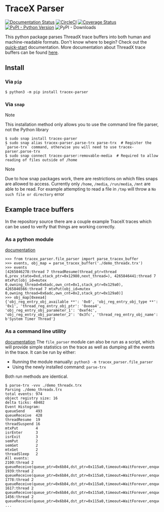 # TraceX Parser
[![Documentation Status](https://readthedocs.org/projects/tracex_parser/badge/?version=latest)](https://tracex_parser.readthedocs.io/en/latest/?badge=latest)
[![CircleCI](https://circleci.com/gh/julianneswinoga/tracex_parser.svg?style=shield)](https://circleci.com/gh/julianneswinoga/tracex_parser)
[![Coverage Status](https://coveralls.io/repos/github/julianneswinoga/tracex_parser/badge.svg?branch=master)](https://coveralls.io/github/julianneswinoga/tracex_parser?branch=master)
[![PyPI - Python Version](https://img.shields.io/pypi/pyversions/tracex_parser)](https://pypi.org/project/tracex_parser/)
![PyPI - Downloads](https://img.shields.io/pypi/dm/tracex_parser)

This python package parses ThreadX trace buffers into both human and machine-readable formats.
Don't know where to begin? Check out the [quick-start](https://tracex-parser.readthedocs.io/en/latest/quickstart.html) documentation.
More documentation about ThreadX trace buffers can be found [here](https://docs.microsoft.com/en-us/azure/rtos/tracex/chapter5).

## Install
### Via `pip`
```console
$ python3 -m pip install tracex-parser
```

### Via `snap`
> [!NOTE]
> This installation method only allows you to use the command line file parser, not the Python library

```console
$ sudo snap install tracex-parser
$ sudo snap alias tracex-parser.parse-trx parse-trx  # Register the `parse-trx` command, otherwise you will need to use tracex-parser.parse-trx
$ sudo snap connect tracex-parser:removable-media  # Required to allow reading of files outside of /home
```

> [!NOTE]
> Due to how snap packages work, there are restrictions on which files snaps are allowed to access.
> Currently only `/home`, `/media`, `/run/media`, `/mnt` are able to be read.
> For example attempting to read a file in `/tmp` will throw a `No such file or directory` error


## Example trace buffers
In the repository source there are a couple example TraceX traces which can be used to verify that things are working correctly.
### As a python module
[documentation](https://tracex-parser.readthedocs.io/en/latest/py-interface.html)
```pycon
>>> from tracex_parser.file_parser import parse_tracex_buffer
>>> events, obj_map = parse_tracex_buffer('./demo_threadx.trx')
>>> events
[4265846278:thread 7 threadResume(thread_ptr=thread 6,prev_state=0xd,stack_ptr=0x12980,next_thread=), 4265846441:thread 7 mtxPut(obj_id=mutex 0,owning_thread=0x6adc,own_cnt=0x1,stack_ptr=0x129a0), 4265846566:thread 7 mtxPut(obj_id=mutex 0,owning_thread=0x6adc,own_cnt=0x2,stack_ptr=0x129a0)]
>>> obj_map[0xeea4]
{'obj_reg_entry_obj_available **': '0x0', 'obj_reg_entry_obj_type **': '0x1', 'thread_reg_entry_obj_ptr': '0xeea4', 'obj_reg_entry_obj_parameter_1': '0xef4c', 'obj_reg_entry_obj_parameter_2': '0x3fc', 'thread_reg_entry_obj_name': b'System Timer Thread'}
```

### As a command line utility
[documentation](https://tracex-parser.readthedocs.io/en/latest/cli-interface.html)
The `file_parser` module can also be run as a script, which will provide simple statistics on the trace as well as dumping all the events in the trace.
It can be run by either:
- Running the module manually: `python3 -m tracex_parser.file_parser`
- Using the newly installed command: `parse-trx`

Both run methods are identical.
```console
$ parse-trx -vvv ./demo_threadx.trx
Parsing ./demo_threadx.trx
total events: 974
object registry size: 16
delta ticks: 40402
Event Histogram:
queueSend     493
queueReceive  428
threadResume  19
threadSuspend 16
mtxPut        4
isrEnter      3
isrExit       3
semPut        2
semGet        2
mtxGet        2
threadSleep   2
All events:
2100:thread 2 queueReceive(queue_ptr=0x6b84,dst_ptr=0x115a0,timeout=WaitForever,enqueued=0x13)
1939:thread 2 queueReceive(queue_ptr=0x6b84,dst_ptr=0x115a0,timeout=WaitForever,enqueued=0x12)
1778:thread 2 queueReceive(queue_ptr=0x6b84,dst_ptr=0x115a0,timeout=WaitForever,enqueued=0x11)
1617:thread 2 queueReceive(queue_ptr=0x6b84,dst_ptr=0x115a0,timeout=WaitForever,enqueued=0x10)
1456:thread 2 queueReceive(queue_ptr=0x6b84,dst_ptr=0x115a0,timeout=WaitForever,enqueued=0xf)
...

